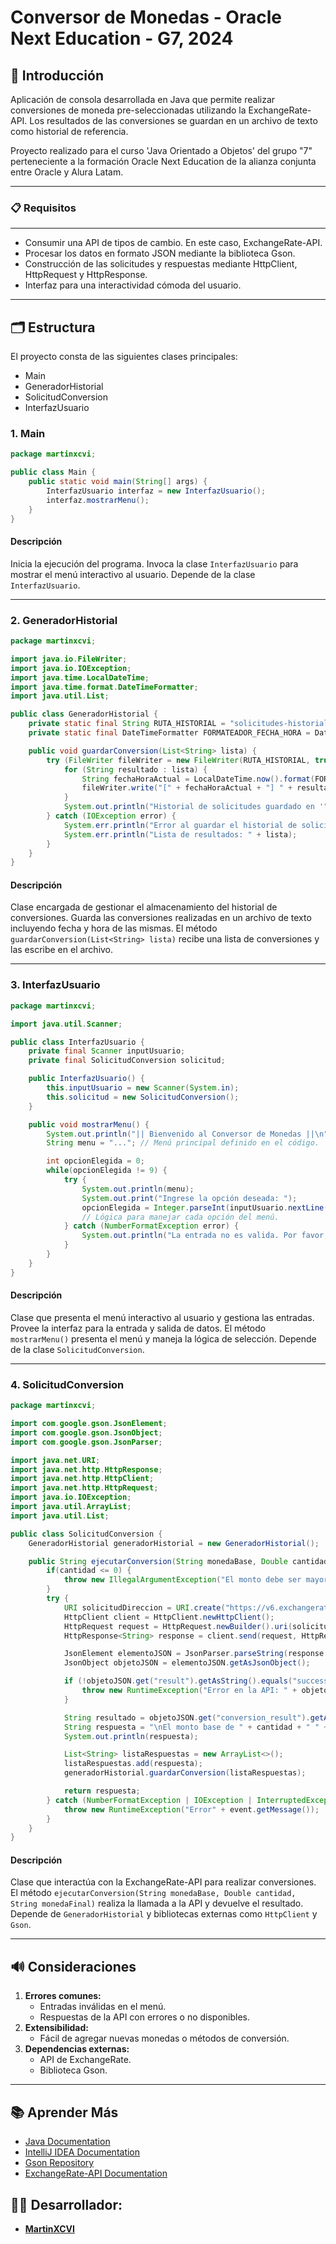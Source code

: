 # Conversor de Monedas - Oracle Next Education - G7, 2024

## 📄 Introducción

Aplicación de consola desarrollada en Java que permite realizar conversiones de moneda pre-seleccionadas utilizando la ExchangeRate-API. Los resultados de las conversiones se guardan en un archivo de texto como historial de referencia.

Proyecto realizado para el curso 'Java Orientado a Objetos' del grupo "7" perteneciente a la formación Oracle Next Education de la alianza conjunta entre Oracle y Alura Latam.

---

### 📋 Requisitos

---

- Consumir una API de tipos de cambio. En este caso, ExchangeRate-API.
- Procesar los datos en formato JSON mediante la biblioteca Gson.
- Construcción de las solicitudes y respuestas mediante HttpClient, HttpRequest y HttpResponse.
- Interfaz para una interactividad cómoda del usuario.
---

## 🗂️ Estructura

El proyecto consta de las siguientes clases principales:

- Main
- GeneradorHistorial
- SolicitudConversion
- InterfazUsuario

### 1. Main

```java
package martinxcvi;

public class Main {
    public static void main(String[] args) {
        InterfazUsuario interfaz = new InterfazUsuario();
        interfaz.mostrarMenu();
    }
}
```

#### Descripción
Inicia la ejecución del programa. Invoca la clase `InterfazUsuario` para mostrar el menú interactivo al usuario. Depende de la clase `InterfazUsuario`.

---

### 2. GeneradorHistorial

```java
package martinxcvi;

import java.io.FileWriter;
import java.io.IOException;
import java.time.LocalDateTime;
import java.time.format.DateTimeFormatter;
import java.util.List;

public class GeneradorHistorial {
    private static final String RUTA_HISTORIAL = "solicitudes-historial.txt";
    private static final DateTimeFormatter FORMATEADOR_FECHA_HORA = DateTimeFormatter.ofPattern("dd-MM-yyyy HH:mm:ss");

    public void guardarConversion(List<String> lista) {
        try (FileWriter fileWriter = new FileWriter(RUTA_HISTORIAL, true)) {
            for (String resultado : lista) {
                String fechaHoraActual = LocalDateTime.now().format(FORMATEADOR_FECHA_HORA);
                fileWriter.write("[" + fechaHoraActual + "] " + resultado + System.lineSeparator());
            }
            System.out.println("Historial de solicitudes guardado en '" + RUTA_HISTORIAL + "'");
        } catch (IOException error) {
            System.err.println("Error al guardar el historial de solicitudes: " + error.getMessage());
            System.err.println("Lista de resultados: " + lista);
        }
    }
}
```

#### Descripción
Clase encargada de gestionar el almacenamiento del historial de conversiones. Guarda las conversiones realizadas en un archivo de texto incluyendo fecha y hora de las mismas.
El método `guardarConversion(List<String> lista)` recibe una lista de conversiones y las escribe en el archivo.

---

### 3. InterfazUsuario

```java
package martinxcvi;

import java.util.Scanner;

public class InterfazUsuario {
    private final Scanner inputUsuario;
    private final SolicitudConversion solicitud;

    public InterfazUsuario() {
        this.inputUsuario = new Scanner(System.in);
        this.solicitud = new SolicitudConversion();
    }

    public void mostrarMenu() {
        System.out.println("|| Bienvenido al Conversor de Monedas ||\n");
        String menu = "..."; // Menú principal definido en el código.

        int opcionElegida = 0;
        while(opcionElegida != 9) {
            try {
                System.out.println(menu);
                System.out.print("Ingrese la opción deseada: ");
                opcionElegida = Integer.parseInt(inputUsuario.nextLine());
                // Lógica para manejar cada opción del menú.
            } catch (NumberFormatException error) {
                System.out.println("La entrada no es valida. Por favor, ingrese un numero\n");
            }
        }
    }
}
```

#### Descripción
Clase que presenta el menú interactivo al usuario y gestiona las entradas. Provee la interfaz para la entrada y salida de datos.
El método `mostrarMenu()` presenta el menú y maneja la lógica de selección. Depende de la clase `SolicitudConversion`.

---

### 4. SolicitudConversion

```java
package martinxcvi;

import com.google.gson.JsonElement;
import com.google.gson.JsonObject;
import com.google.gson.JsonParser;

import java.net.URI;
import java.net.http.HttpResponse;
import java.net.http.HttpClient;
import java.net.http.HttpRequest;
import java.io.IOException;
import java.util.ArrayList;
import java.util.List;

public class SolicitudConversion {
    GeneradorHistorial generadorHistorial = new GeneradorHistorial();

    public String ejecutarConversion(String monedaBase, Double cantidad, String monedaFinal) {
        if(cantidad <= 0) {
            throw new IllegalArgumentException("El monto debe ser mayor que 0.");
        }
        try {
            URI solicitudDireccion = URI.create("https://v6.exchangerate-api.com/..." + monedaBase + "/" + monedaFinal + "/" + cantidad);
            HttpClient client = HttpClient.newHttpClient();
            HttpRequest request = HttpRequest.newBuilder().uri(solicitudDireccion).build();
            HttpResponse<String> response = client.send(request, HttpResponse.BodyHandlers.ofString());

            JsonElement elementoJSON = JsonParser.parseString(response.body());
            JsonObject objetoJSON = elementoJSON.getAsJsonObject();

            if (!objetoJSON.get("result").getAsString().equals("success")) {
                throw new RuntimeException("Error en la API: " + objetoJSON.get("error-type").getAsString());
            }

            String resultado = objetoJSON.get("conversion_result").getAsString();
            String respuesta = "\nEl monto base de " + cantidad + " " + monedaBase + " convertido a " + monedaFinal + " equivale a: " + resultado + " " + monedaFinal + "\n";
            System.out.println(respuesta);

            List<String> listaRespuestas = new ArrayList<>();
            listaRespuestas.add(respuesta);
            generadorHistorial.guardarConversion(listaRespuestas);

            return respuesta;
        } catch (NumberFormatException | IOException | InterruptedException event) {
            throw new RuntimeException("Error" + event.getMessage());
        }
    }
}
```

#### Descripción

Clase que interactúa con la ExchangeRate-API para realizar conversiones.
El método `ejecutarConversion(String monedaBase, Double cantidad, String monedaFinal)` realiza la llamada a la API y devuelve el resultado.
Depende de `GeneradorHistorial` y bibliotecas externas como `HttpClient` y `Gson`.

---

## 🔊 Consideraciones

1. **Errores comunes:**
   - Entradas inválidas en el menú.
   - Respuestas de la API con errores o no disponibles.
2. **Extensibilidad:**
   - Fácil de agregar nuevas monedas o métodos de conversión.
3. **Dependencias externas:**
   - API de ExchangeRate.
   - Biblioteca Gson.

---

## 📚 Aprender Más

- [Java Documentation](https://docs.oracle.com/en/java/)
- [IntelliJ IDEA Documentation](https://www.jetbrains.com/help/idea/getting-started.html)
- [Gson Repository](https://github.com/google/gson)
- [ExchangeRate-API Documentation](https://www.exchangerate-api.com/docs/overview)

## 🧑‍💻 Desarrollador:

- [**MartinXCVI**](https://github.com/MartinXCVI)